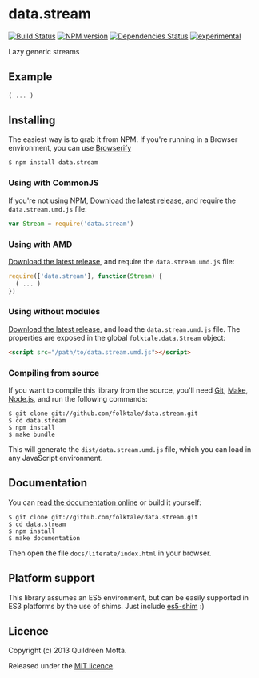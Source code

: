 data.stream
===========

[![Build Status](https://secure.travis-ci.org/folktale/data.stream.png?branch=master)](https://travis-ci.org/folktale/data.stream)
[![NPM version](https://badge.fury.io/js/data.stream.png)](http://badge.fury.io/js/data.stream)
[![Dependencies Status](https://david-dm.org/folktale/data.stream.png)](https://david-dm.org/folktale/data.stream)
[![experimental](http://hughsk.github.io/stability-badges/dist/experimental.svg)](http://github.com/hughsk/stability-badges)


Lazy generic streams


## Example

```js
( ... )
```


## Installing

The easiest way is to grab it from NPM. If you're running in a Browser
environment, you can use [Browserify][]

    $ npm install data.stream


### Using with CommonJS

If you're not using NPM, [Download the latest release][release], and require
the `data.stream.umd.js` file:

```js
var Stream = require('data.stream')
```


### Using with AMD

[Download the latest release][release], and require the `data.stream.umd.js`
file:

```js
require(['data.stream'], function(Stream) {
  ( ... )
})
```


### Using without modules

[Download the latest release][release], and load the `data.stream.umd.js`
file. The properties are exposed in the global `folktale.data.Stream` object:

```html
<script src="/path/to/data.stream.umd.js"></script>
```


### Compiling from source

If you want to compile this library from the source, you'll need [Git][],
[Make][], [Node.js][], and run the following commands:

    $ git clone git://github.com/folktale/data.stream.git
    $ cd data.stream
    $ npm install
    $ make bundle
    
This will generate the `dist/data.stream.umd.js` file, which you can load in
any JavaScript environment.

    
## Documentation

You can [read the documentation online][docs] or build it yourself:

    $ git clone git://github.com/folktale/data.stream.git
    $ cd data.stream
    $ npm install
    $ make documentation

Then open the file `docs/literate/index.html` in your browser.


## Platform support

This library assumes an ES5 environment, but can be easily supported in ES3
platforms by the use of shims. Just include [es5-shim][] :)


## Licence

Copyright (c) 2013 Quildreen Motta.

Released under the [MIT licence](https://github.com/folktale/data.stream/blob/master/LICENCE).

<!-- links -->
[Fantasy Land]: https://github.com/fantasyland/fantasy-land
[Browserify]: http://browserify.org/
[Git]: http://git-scm.com/
[Make]: http://www.gnu.org/software/make/
[Node.js]: http://nodejs.org/
[es5-shim]: https://github.com/kriskowal/es5-shim
[docs]: http://folktale.github.io/data.stream
<!-- [release: https://github.com/folktale/data.stream/releases/download/v$VERSION/data.stream-$VERSION.tar.gz] -->
[release]: https://github.com/folktale/data.stream/releases/download/v0.0.0/data.stream-0.0.0.tar.gz
<!-- [/release] -->
